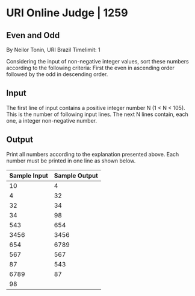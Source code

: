 # URI Online Judge | 1259
## Even and Odd

By Neilor Tonin, URI Brazil
Timelimit: 1

Considering the input of non-negative integer values​​, sort these numbers ​​according to the following criteria: First the even in ascending order followed by the odd in descending order.
## Input

The first line of input contains a positive integer number N (1 < N < 105). This is the number of following input lines. The next N lines contain, each one, a integer non-negative number.
## Output

Print all numbers according to the explanation presented above. Each number must be printed in one line as shown below.

Sample Input| 	Sample Output
|-|-|
10|4
4|32
32|34
34|98
543|654
3456|3456
654|6789
567|567
87|543
6789|87
98|